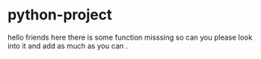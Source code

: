 # python-project
hello friends 
here there is some function misssing so can you please look into it and add as much as you can .
